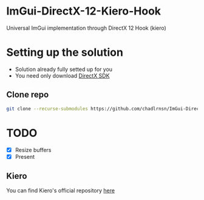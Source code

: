 # ImGui-DirectX-12-Kiero-Hook
Universal ImGui implementation through DirectX 12 Hook (kiero)

# Setting up the solution
- Solution already fully setted up for you
- You need only download [DirectX SDK](https://www.microsoft.com/en-us/download/details.aspx?id=6812)


## Clone repo
```bash
git clone --recurse-submodules https://github.com/chadlrnsn/ImGui-DirectX-12-Kiero-Hook
```

# TODO
- [x] Resize buffers
- [x] Present

## Kiero
You can find Kiero's official repository [here](https://github.com/Rebzzel/kiero)
